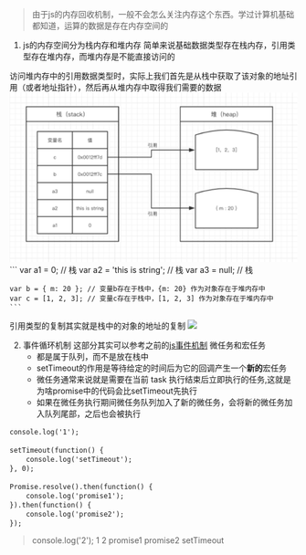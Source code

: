>由于js的内存回收机制，一般不会怎么关注内存这个东西。学过计算机基础都知道，运算的数据是存在内存空间的

1. js的内存空间分为栈内存和堆内存
简单来说基础数据类型存在栈内存，引用类型存在堆内存，而堆内存是不能直接访问的

访问堆内存中的引用数据类型时，实际上我们首先是从栈中获取了该对象的地址引用（或者地址指针），然后再从堆内存中取得我们需要的数据
<img src="../img/js/memory.jpeg">
    ```
    var a1 = 0;   // 栈 
    var a2 = 'this is string'; // 栈
    var a3 = null; // 栈

    var b = { m: 20 }; // 变量b存在于栈中，{m: 20} 作为对象存在于堆内存中
    var c = [1, 2, 3]; // 变量c存在于栈中，[1, 2, 3] 作为对象存在于堆内存中
    ```
引用类型的复制其实就是栈中的对象的地址的复制
<img src="../img/js/memory1.jpeg">

2. 事件循环机制
这部分其实可以参考之前的[js事件机制](../js/run)
微任务和宏任务
    - 都是属于队列，而不是放在栈中
    - setTimeout的作用是等待给定的时间后为它的回调产生一个**新的**宏任务
    - 微任务通常来说就是需要在当前 task 执行结束后立即执行的任务,这就是为啥promise中的代码会比setTimeout先执行
    - 如果在微任务执行期间微任务队列加入了新的微任务，会将新的微任务加入队列尾部，之后也会被执行
```
console.log('1');

setTimeout(function() {
    console.log('setTimeout');
}, 0);

Promise.resolve().then(function() {
    console.log('promise1');
}).then(function() {
    console.log('promise2');
});
```
>console.log('2');
>1
>2
>promise1
>promise2
>setTimeout